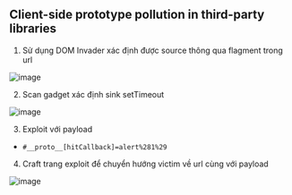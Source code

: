 ## Client-side prototype pollution in third-party libraries

1. Sử dụng DOM Invader xác định được source thông qua flagment trong url

![image](https://user-images.githubusercontent.com/80744099/231079326-b20ed818-dd2d-4e81-a6f3-ac7e9b163489.png)

2. Scan gadget xác định sink setTimeout

![image](https://user-images.githubusercontent.com/80744099/231079987-94ceea80-79ca-465b-8ab1-afdd00a1f02b.png)

3. Exploit với payload
- ``#__proto__[hitCallback]=alert%281%29``

4. Craft trang exploit để chuyển hướng victim về url cùng với payload

![image](https://user-images.githubusercontent.com/80744099/231082683-e88665d1-9295-47b1-9a06-c03219d5ea21.png)
